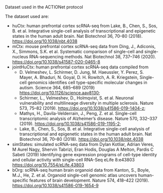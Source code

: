 Dataset used in the ACTIONet protocol

The dataset used are:
* huCtx: human prefrontal cortex scRNA-seq from Lake, B., Chen, S., Sos, B. et al. Integrative single-cell analysis of transcriptional and epigenetic states in the human adult brain. Nat Biotechnol 36, 70–80 (2018). https://doi.org/10.1038/nbt.4038
* mCtx: mouse prefrontal cortex scRNA-seq data from Ding, J., Adiconis, X., Simmons, S.K. et al. Systematic comparison of single-cell and single-nucleus RNA-sequencing methods. Nat Biotechnol 38, 737–746 (2020). https://doi.org/10.1038/s41587-020-0465-8
* jointHuCtx: human prefrontal cortex scRNA-seq data compiled from 
  * D. Velmeshev, L. Schirmer, D. Jung, M. Haeussler, Y. Perez, S. Mayer, A. Bhaduri, N. Goyal, D. H. Rowitch, A. R. Kriegstein, Single-cell genomics identifies cell type-specific molecular changes in autism. Science 364, 685–689 (2019) https://doi.org/10.1126/science.aav8130;
  * Schirmer, L., Velmeshev, D., Holmqvist, S. et al. Neuronal vulnerability and multilineage diversity in multiple sclerosis. Nature 573, 75–82 (2019). https://doi.org/10.1038/s41586-019-1404-z;
  * Mathys, H., Davila-Velderrain, J., Peng, Z. et al. Single-cell transcriptomic analysis of Alzheimer’s disease. Nature 570, 332–337 (2019). https://doi.org/10.1038/s41586-019-1195-2;
  * Lake, B., Chen, S., Sos, B. et al. Integrative single-cell analysis of transcriptional and epigenetic states in the human adult brain. Nat Biotechnol 36, 70–80 (2018). https://doi.org/10.1038/nbt.4038
* simStates: simulated scRNA-seq data from Dylan Kotliar, Adrian Veres, M Aurel Nagy, Shervin Tabrizi, Eran Hodis, Douglas A Melton, Pardis C Sabeti (2019) Identifying gene expression programs of cell-type identity and cellular activity with single-cell RNA-Seq eLife 8:e43803 https://doi.org/10.7554/eLife.43803
* bOrg: scRNA-seq human brain organoid data from Kanton, S., Boyle, M.J., He, Z. et al. Organoid single-cell genomic atlas uncovers human-specific features of brain development. Nature 574, 418–422 (2019). https://doi.org/10.1038/s41586-019-1654-9
